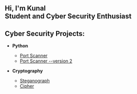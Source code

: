 <h2>Hi, I'm Kunal <br/><a>Student</a> and <a> Cyber Security Enthusiast</a></h2>

<h2>Cyber Security Projects:</h2>

- <b>Python</b>
  - [Port Scanner](https://github.com/KunalWalavalkar/port-scanner)
  - [Port Scanner --version 2](https://github.com/KunalWalavalkar/port-scanner-v2)

- <b>Cryptography</b>
  - [Steganograph](https://github.com/KunalWalavalkar/steganograph)
  - [Cipher](https://github.com/KunalWalavalkar/cipher)


<!-- [twitter]: https://twitter.com/joshmadakor
[youtube]: https://www.youtube.com/c/joshmadakor
[instagram]: https://www.instagram.com/kunalxwalavalkar/
[linkedin]: https://linkedin.com/in/kunal-walavalkar-58528a216/
 -->
<!--
**kunalwalavalkar/kunalwalavalkar** is a ✨ _special_ ✨ repository because its `README.md` (this file) appears on your GitHub profile.

Here are some ideas to get you started:

- 🔭 I’m currently working on ...
- 🌱 I’m currently learning ...
- 👯 I’m looking to collaborate on ...
- 🤔 I’m looking for help with ...
- 💬 Ask me about ...
- 📫 How to reach me: ...
- 😄 Pronouns: ...
- ⚡ Fun fact: ...
-->
